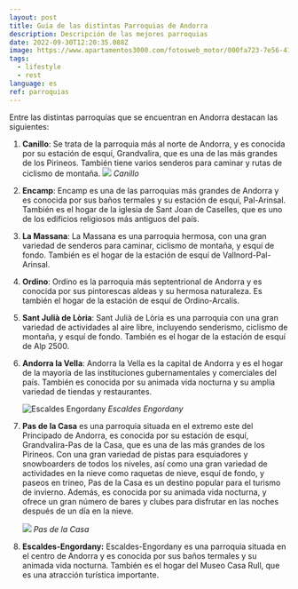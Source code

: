 ```yaml
---
layout: post
title: Guía de las distintas Parroquias de Andorra
description: Descripción de las mejores parroquias
date: 2022-09-30T12:20:35.088Z
image: https://www.apartamentos3000.com/fotosweb_motor/000fa723-7e56-4172-8e91-a72ee68bc938/Restaurante-terraz-Ordino-ORDINO-Estación-Vallnord.jpg
tags:
  - lifestyle
  - rest
language: es
ref: parroquias
---
```

Entre las distintas parroquías que se encuentran en Andorra destacan las siguientes:

1. **Canillo**: Se trata de la parroquia más al norte de Andorra, y es conocida por su estación de esquí, Grandvalira, que es una de las más grandes de los Pirineos. También tiene varios senderos para caminar y rutas de ciclismo de montaña.
   ![](https://turistasdeviaje.com/wp-content/uploads/2019/09/Canillo-Andorra-fotos-1.jpg)
   ﻿*Canillo*
2. **Encamp**: Encamp es una de las parroquias más grandes de Andorra y es conocida por sus baños termales y su estación de esquí, Pal-Arinsal. También es el hogar de la iglesia de Sant Joan de Caselles, que es uno de los edificios religiosos más antiguos del país.
3. **La Massana**: La Massana es una parroquia hermosa, con una gran variedad de senderos para caminar, ciclismo de montaña, y esquí de fondo. También es el hogar de la estación de esquí de Vallnord-Pal-Arinsal.
4. **Ordino**: Ordino es la parroquia más septentrional de Andorra y es conocida por sus pintorescas aldeas y su hermosa naturaleza. Es también el hogar de la estación de esquí de Ordino-Arcalís.
5. **Sant Julià de Lòria**: Sant Julià de Lòria es una parroquia con una gran variedad de actividades al aire libre, incluyendo senderismo, ciclismo de montaña, y esquí de fondo. También es el hogar de la estación de esquí de Alp 2500.
6. **Andorra la Vella**: Andorra la Vella es la capital de Andorra y es el hogar de la mayoría de las instituciones gubernamentales y comerciales del país. También es conocida por su animada vida nocturna y su amplia variedad de tiendas y restaurantes.

      ![Escaldes Engordany](https://d19tiqumqauva7.cloudfront.net/var/andorra/storage/images/8/7/5/8/25048578-27-eng-US/1906X960-oficina-turisme-escaldes-engordany.jpg "Escaldes Engordany")
   *Escaldes Engordany*
7. **Pas de la Casa** es una parroquia situada en el extremo este del Principado de Andorra, es conocida por su estación de esquí, Grandvalira-Pas de la Casa, que es una de las más grandes de los Pirineos. Con una gran variedad de pistas para esquiadores y snowboarders de todos los niveles, así como una gran variedad de actividades en la nieve como raquetas de nieve, esquí de fondo, y paseos en trineo, Pas de la Casa es un destino popular para el turismo de invierno. Además, es conocida por su animada vida nocturna, y ofrece un gran número de bares y clubes para disfrutar en las noches después de un día en la nieve.

      ![](https://www.grandvalira.com/sites/default/files/carousel/pasdelacasa_0.jpg)
   *Pas de la Casa*
8. **Escaldes-Engordany:** Escaldes-Engordany es una parroquia situada en el centro de Andorra y es conocida por sus baños termales y su animada vida nocturna. También es el hogar del Museo Casa Rull, que es una atracción turística importante.